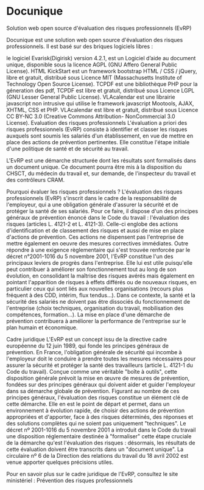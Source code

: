 Docunique
=========

Solution web open source d'évaluation des risques professionnels (EvRP) 

Docunique est une solution web open source d'évaluation des risques professionnels. Il est basé sur des briques logiciels libres :

le logiciel Evarisk(Digirisk) version 4.2.1, est un Logiciel d’aide au document unique, disponible sous la licence AGPL (GNU Affero General Public License).
HTML KickStart est un framework bootstrap HTML / CSS / jQuery, libre et gratuit, distribué sous Licence MIT (Massachusetts Institute of Technology Open Source License).
TCPDF est une bibliothèque PHP pour la géneration des pdf, TCPDF est libre et gratuit, distribué sous Licence LGPL (GNU Lesser General Public License).
VLAcalendar est une librairie javascript non intrusive qui utilise le framework javascript Mootools, AJAX, XHTML, CSS et PHP. VLAcalendar est libre et gratuit, distribué sous Licence CC BY-NC 3.0 (Creative Commons Attribution- NonCommercial 3.0 License).
Evaluation des risques professionnels
L'évaluation a priori des risques professionnels (EvRP) consiste &agrave; identifier et classer les risques auxquels sont soumis les salariés d'un établissement, en vue de mettre en place des actions de prévention pertinentes. Elle constitue l'étape initiale d'une politique de santé et de sécurité au travail.

L'EvRP est une démarche structurée dont les résultats sont formalisés dans un document unique. Ce document pourra être mis à la disposition du CHSCT, du médecin du travail et, sur demande, de l'inspecteur du travail et des contrôleurs CRAM.

Pourquoi évaluer les risques professionnels ?
L'évaluation des risques professionnels (EvRP) s'inscrit dans le cadre de la responsabilité de l'employeur, qui a une obligation générale d'assurer la sécurité et de protéger la santé de ses salariés. Pour ce faire, il dispose d'un des principes généraux de prévention énoncé dans le Code du travail : l'évaluation des risques (articles L. 4121-2 et L. 4121-3). Celle-ci englobe des actions d'identification et de classement des risques et aussi de mise en place d'actions de prévention. Ces actions ne dispensent pas l'entreprise de mettre également en oeuvre des mesures correctives immédiates. Outre répondre à une exigence règlementaire qui s'est trouvée renforcée par le décret n°2001-1016 du 5 novembre 2001, l'EvRP constitue l'un des principaux leviers de progrès dans l'entreprise. Elle lui est utile puisqu'elle peut contribuer à améliorer son fonctionnement tout au long de son évolution, en consolidant la maîtrise des risques avérés mais également en pointant l'apparition de risques à effets différés ou de nouveaux risques, en particulier ceux qui sont liés aux nouvelles organisations (recours plus fréquent à des CDD, intérim, flux tendus...). Dans ce contexte, la santé et la sécurité des salariés ne doivent pas être dissociés du fonctionnement de l'entreprise (choix techniques, organisation du travail, mobilisation des compétences, formation...). La mise en place d'une démarche de prévention contribuera à améliorer la performance de l'entreprise sur le plan humain et économique.

Cadre juridique
L'EvRP est un concept issu de la directive cadre européenne du 12 juin 1989, qui fonde les principes généraux de prévention. En France, l'obligation générale de sécurité qui incombe à l'employeur doit le conduire à prendre toutes les mesures nécessaires pour assurer la sécurité et protéger la santé des travailleurs (article L. 4121-1 du Code du travail). Conçue comme une véritable "boîte à outils", cette disposition générale prévoit la mise en œuvre de mesures de prévention, fondées sur des principes généraux qui doivent aider et guider l'employeur dans sa démarche globale de prévention. Figurant au nombre de ces principes généraux, l'évaluation des risques constitue un élément clé de cette démarche. Elle en est le point de départ et permet, dans un environnement à évolution rapide, de choisir des actions de prévention appropriées et d'apporter, face à des risques déterminés, des réponses et des solutions complètes qui ne soient pas uniquement "techniques". Le décret nº 2001-1016 du 5 novembre 2001 a introduit dans le Code du travail une disposition réglementaire destinée à "formaliser" cette étape cruciale de la démarche qu'est l'évaluation des risques : désormais, les résultats de cette évaluation doivent être transcrits dans un "document unique". La circulaire nº 6 de la Direction des relations du travail du 18 avril 2002 est venue apporter quelques précisions utiles.

Pour en savoir plus sur le cadre juridique de l'EvRP, consultez le site ministériel : Prévention des risques professionnels
